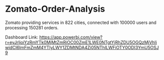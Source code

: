 # Zomato-Order-Analysis

Zomato providing services in 822 cities, connected with 100000 users and processing 150281 orders.

Dashboard Link: https://app.powerbi.com/view?r=eyJrIjoiYzRmYTk0MjMtZmRiOC00ZmE1LWE0NTgtYjRhZDU5OGQzMjVhIiwidCI6ImFmZmM4YTIyLWY1ZDMtNDA4Zi05NThlLWFiOTY0ODI3YmU5OSJ9
